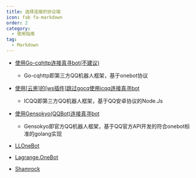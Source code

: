 ```yaml
---
title: 选择连接的协议端
icon: fab fa-markdown
order: 2
category:
  - 使用指南
tag:
  - Markdown
---
```


- [使用Go-cqhttp连接真寻bot(不建议)](Go-cqhttp/)
  - Go-cqhttp即第三方QQ机器人框架，基于onebot协议
  
- [使用[云崽]的[ws插件]跳过gocq使用icqq连接真寻bot](Yunzai/)
  - ICQQ即第三方QQ机器人框架，基于QQ安卓协议的Node.Js

- [使用Gensokyo(QQBot)连接真寻bot](Gensokyo/)
  - Gensokyo即官方QQ机器人框架，基于QQ官方API开发的符合onebot标准的golang实现
  
- [LLOneBot](LLOneBot/)
 
- [Lagrange.OneBot](Lagrange.OneBot/)
 
- [Shamrock](Shamrock/)
